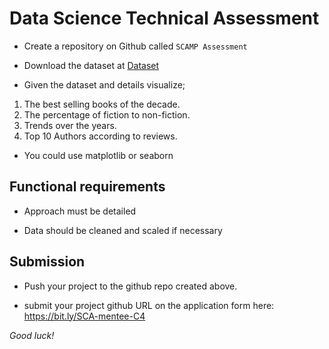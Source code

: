 # Data Science Technical Assessment  

- Create a repository on Github called ``SCAMP Assessment``

- Download the dataset at [Dataset](/intermediate/dataset.csv)

- Given the dataset and details
visualize;
1. The best selling books of the decade.
2. The percentage of fiction to non-fiction.
3. Trends over the years.
4. Top 10 Authors according to reviews.

- You could use matplotlib or seaborn
  
## Functional requirements

- Approach must be detailed

- Data should be cleaned and scaled if necessary

## Submission
- Push your project to the github repo created above.

- submit your project github URL on the application form here: https://bit.ly/SCA-mentee-C4


*Good luck!*
